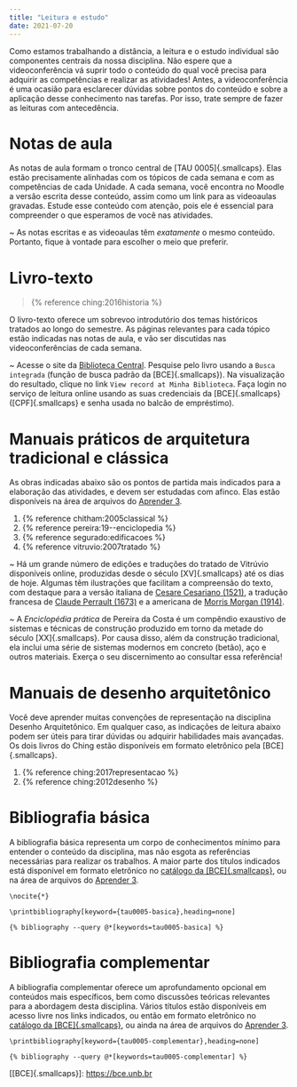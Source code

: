 ```yaml
---
title: "Leitura e estudo"
date: 2021-07-20
---
```


Como estamos trabalhando a distância, a leitura e o estudo individual
são componentes centrais da nossa disciplina. Não espere que a
videoconferência vá suprir todo o conteúdo do qual você precisa para
adquirir as competências e realizar as atividades! Antes, a
videoconferência é uma ocasião para esclarecer dúvidas sobre pontos do
conteúdo e sobre a aplicação desse conhecimento nas tarefas. Por isso,
trate sempre de fazer as leituras com antecedência.

# Notas de aula #

As notas de aula formam o tronco central de [TAU 0005]{.smallcaps}. Elas
estão precisamente alinhadas com os tópicos de cada semana e com as
competências de cada Unidade. A cada semana, você encontra no Moodle a
versão escrita desse conteúdo, assim como um link para as videoaulas
gravadas. Estude esse conteúdo com atenção, pois ele é essencial para
compreender o que esperamos de você nas atividades.

<i class="fas fa-check-circle"></i>
~ As notas escritas e as videoaulas têm *exatamente* o mesmo conteúdo.
  Portanto, fique à vontade para escolher o meio que preferir.

# Livro-texto #

> {% reference ching:2016historia %}

O livro-texto oferece um sobrevoo introdutório dos temas históricos
tratados ao longo do semestre. As páginas relevantes para cada tópico
estão indicadas nas notas de aula, e vão ser discutidas nas
videoconferências de cada semana.

<i class="fas fa-check-circle"></i>
~ Acesse o site da [Biblioteca Central](https://bce.unb.br). Pesquise
  pelo livro usando a `Busca integrada` (função de busca padrão da
  [BCE]{.smallcaps}). Na visualização do resultado, clique no link
  <i class="fas fa-search" title="ícone de uma lupa"></i>
  `View record at Minha Biblioteca`. Faça login no serviço de leitura online
  usando as suas credenciais da [BCE]{.smallcaps} ([CPF]{.smallcaps} e
  senha usada no balcão de empréstimo).

# Manuais práticos de arquitetura tradicional e clássica #

As obras indicadas abaixo são os pontos de partida mais indicados para a
elaboração das atividades, e devem ser estudadas com afinco. Elas estão
disponíveis na área de arquivos do [Aprender 3][].

1. {% reference chitham:2005classical %}
2. {% reference pereira:19--enciclopedia %}
3. {% reference segurado:edificacoes %}
4. {% reference vitruvio:2007tratado %}

<i class="fas fa-check-circle"></i>

~ Há um grande número de edições e traduções do tratado de Vitrúvio
  disponíveis online, produzidas desde o século [XV]{.smallcaps} até os
  dias de hoje. Algumas têm ilustrações que facilitam a compreensão do
  texto, com destaque para a versão italiana de [Cesare Cesariano
  (1521)][], a tradução francesa de [Claude Perrault (1673)][] e a
  americana de [Morris Morgan (1914)][].

<i class="fas fa-exclamation-triangle"></i>

~ A *Enciclopédia prática* de Pereira da Costa é um compêndio exaustivo
  de sistemas e técnicas de construção produzido em torno da metade do
  século [XX]{.smallcaps}. Por causa disso, além da construção
  tradicional, ela inclui uma série de sistemas modernos em concreto
  (betão), aço e outros materiais. Exerça o seu discernimento ao
  consultar essa referência!

# Manuais de desenho arquitetônico #

Você deve aprender muitas convenções de representação na disciplina
Desenho Arquitetônico. Em qualquer caso, as indicações de leitura abaixo
podem ser úteis para tirar dúvidas ou adquirir habilidades mais
avançadas. Os dois livros do Ching estão disponíveis em formato
eletrônico pela [BCE]{.smallcaps}.

1. {% reference ching:2017representacao %}
2. {% reference ching:2012desenho %}

# Bibliografia básica #

A bibliografia básica representa um corpo de conhecimentos mínimo para
entender o conteúdo da disciplina, mas não esgota as referências
necessárias para realizar os trabalhos. A maior parte dos títulos
indicados está disponível em formato eletrônico no [catálogo da
[BCE]{.smallcaps}](https://bce.unb.br), ou
na área de arquivos do [Aprender 3][].

```{=latex}
\nocite{*}

\printbibliography[keyword={tau0005-basica},heading=none]
```

```{=html}
{% bibliography --query @*[keywords=tau0005-basica] %}
```

# Bibliografia complementar #

A bibliografia complementar oferece um aprofundamento opcional em
conteúdos mais específicos, bem como discussões teóricas relevantes para
a abordagem desta disciplina. Vários títulos estão disponíveis em acesso
livre nos links indicados, ou então em formato eletrônico no [catálogo
da [BCE]{.smallcaps}](https://bce.unb.br), ou ainda na área de arquivos
do [Aprender 3][].

```{=latex}
\printbibliography[keyword={tau0005-complementar},heading=none]
```

```{=html}
{% bibliography --query @*[keywords=tau0005-complementar] %}
```

[[BCE]{.smallcaps}]: https://bce.unb.br

[Aprender 3]: https://aprender3.unb.br/course/view.php?id=8552

[Microsoft Teams]: https://teams.microsoft.com/l/team/19%3aUsJdAp730q1MDQwmuqPX1xrVCzihj-ZgM2WnodRSnmw1%40thread.tacv2/conversations?groupId=d022e11c-3e61-4d38-a5e3-e4e1e8590e32&tenantId=ec359ba1-630b-4d2b-b833-c8e6d48f8059

[Cesare Cesariano (1521)]: http://archive.org/details/gri_33125008262210

[Claude Perrault (1673)]: http://archive.org/details/gri_33125008503100

[Morris Morgan (1914)]: http://archive.org/details/vitruviusthetenbooksonarchitecture
